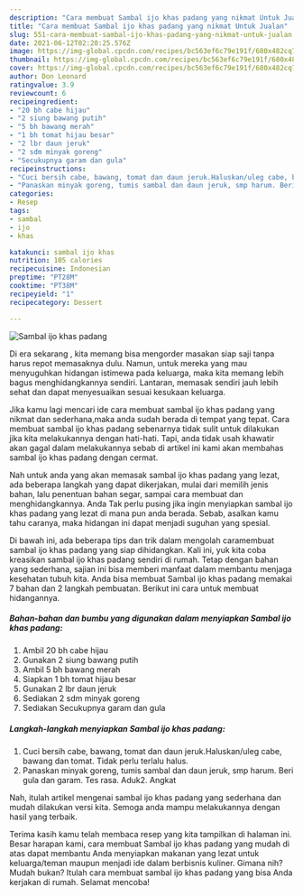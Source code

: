 ```yaml
---
description: "Cara membuat Sambal ijo khas padang yang nikmat Untuk Jualan"
title: "Cara membuat Sambal ijo khas padang yang nikmat Untuk Jualan"
slug: 551-cara-membuat-sambal-ijo-khas-padang-yang-nikmat-untuk-jualan
date: 2021-06-12T02:20:25.576Z
image: https://img-global.cpcdn.com/recipes/bc563ef6c79e191f/680x482cq70/sambal-ijo-khas-padang-foto-resep-utama.jpg
thumbnail: https://img-global.cpcdn.com/recipes/bc563ef6c79e191f/680x482cq70/sambal-ijo-khas-padang-foto-resep-utama.jpg
cover: https://img-global.cpcdn.com/recipes/bc563ef6c79e191f/680x482cq70/sambal-ijo-khas-padang-foto-resep-utama.jpg
author: Don Leonard
ratingvalue: 3.9
reviewcount: 6
recipeingredient:
- "20 bh cabe hijau"
- "2 siung bawang putih"
- "5 bh bawang merah"
- "1 bh tomat hijau besar"
- "2 lbr daun jeruk"
- "2 sdm minyak goreng"
- "Secukupnya garam dan gula"
recipeinstructions:
- "Cuci bersih cabe, bawang, tomat dan daun jeruk.Haluskan/uleg cabe, bawang dan tomat. Tidak perlu terlalu halus."
- "Panaskan minyak goreng, tumis sambal dan daun jeruk, smp harum. Beri gula dan garam. Tes rasa. Aduk2. Angkat"
categories:
- Resep
tags:
- sambal
- ijo
- khas

katakunci: sambal ijo khas 
nutrition: 105 calories
recipecuisine: Indonesian
preptime: "PT28M"
cooktime: "PT38M"
recipeyield: "1"
recipecategory: Dessert

---
```



![Sambal ijo khas padang](https://img-global.cpcdn.com/recipes/bc563ef6c79e191f/680x482cq70/sambal-ijo-khas-padang-foto-resep-utama.jpg)

Di era  sekarang , kita memang bisa mengorder masakan siap saji tanpa harus repot memasaknya dulu. Namun, untuk mereka yang mau menyuguhkan hidangan istimewa pada keluarga, maka kita memang lebih bagus menghidangkannya sendiri. Lantaran, memasak sendiri jauh lebih sehat dan dapat menyesuaikan sesuai kesukaan keluarga.

Jika kamu lagi mencari ide cara membuat sambal ijo khas padang yang nikmat dan sederhana,maka anda sudah berada di tempat yang tepat. Cara membuat sambal ijo khas padang  sebenarnya tidak sulit untuk dilakukan jika kita melakukannya dengan hati-hati. Tapi, anda tidak usah khawatir akan gagal dalam melakukannya 
sebab di artikel ini kami akan membahas sambal ijo khas padang dengan cermat.  



Nah untuk anda yang akan memasak sambal ijo khas padang yang lezat, ada beberapa langkah yang dapat dikerjakan, mulai dari memilih jenis bahan, lalu penentuan bahan segar, sampai cara membuat dan menghidangkannya. Anda Tak perlu pusing jika ingin menyiapkan sambal ijo khas padang yang lezat di mana pun anda berada. Sebab, asalkan kamu  tahu caranya, maka hidangan ini dapat menjadi suguhan yang spesial.

Di bawah ini, ada beberapa tips dan trik dalam mengolah caramembuat sambal ijo khas padang yang siap dihidangkan. Kali ini, yuk kita coba kreasikan sambal ijo khas padang sendiri di rumah. Tetap dengan bahan yang sederhana, sajian ini bisa memberi manfaat dalam membantu menjaga kesehatan tubuh kita. Anda bisa membuat Sambal ijo khas padang memakai 7 bahan dan 2 langkah pembuatan. Berikut ini cara untuk membuat hidangannya.

<!--inarticleads1-->

##### Bahan-bahan dan bumbu yang digunakan dalam menyiapkan Sambal ijo khas padang:

1. Ambil 20 bh cabe hijau
1. Gunakan 2 siung bawang putih
1. Ambil 5 bh bawang merah
1. Siapkan 1 bh tomat hijau besar
1. Gunakan 2 lbr daun jeruk
1. Sediakan 2 sdm minyak goreng
1. Sediakan Secukupnya garam dan gula




<!--inarticleads2-->

##### Langkah-langkah menyiapkan Sambal ijo khas padang:

1. Cuci bersih cabe, bawang, tomat dan daun jeruk.Haluskan/uleg cabe, bawang dan tomat. Tidak perlu terlalu halus.
1. Panaskan minyak goreng, tumis sambal dan daun jeruk, smp harum. Beri gula dan garam. Tes rasa. Aduk2. Angkat




Nah, itulah artikel mengenai  sambal ijo khas padang  yang sederhana dan mudah dilakukan versi kita. Semoga anda mampu melakukannya dengan hasil yang terbaik. 

Terima kasih kamu telah membaca resep yang kita tampilkan di halaman ini. Besar harapan kami, cara membuat  Sambal ijo khas padang yang mudah di atas dapat membantu Anda menyiapkan makanan yang lezat untuk keluarga/teman maupun menjadi ide dalam berbisnis kuliner. Gimana nih? Mudah bukan? Itulah cara membuat sambal ijo khas padang yang bisa Anda kerjakan di rumah. Selamat mencoba!

